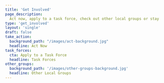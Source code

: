 ```yaml
---
title: 'Get Involved'
page_description:
  Act now, apply to a task force, check out other local groups or stay informed. It is easy to get involved.
type: 'get_involved'
layout: 'single'
draft: false
take_action:
  background_path: "/images/act-background.jpg"
  headline: Act Now
task_forces:
  cta: Apply to a Task Force
  headline: Task Forces
other_groups:
  background_path: '/images/other-groups-background.jpg'
  headline: Other Local Groups
---
```

